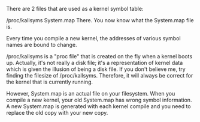 There are 2 files that are used as a kernel symbol table:

/proc/kallsyms
System.map
There. You now know what the System.map file is.

Every time you compile a new kernel, the addresses of various symbol names are bound to change.

/proc/kallsyms is a "proc file" that is created on the fly when a kernel boots up. Actually, it's not really a disk file; it's a representation of kernel data which is given the illusion of being a disk file. If you don't believe me, try finding the filesize of /proc/kallsyms. Therefore, it will always be correct for the kernel that is currently running.

However, System.map is an actual file on your filesystem. When you compile a new kernel, your old System.map has wrong symbol information. A new System.map is generated with each kernel compile and you need to replace the old copy with your new copy.
